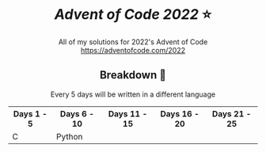 <div align="center">
  
# _Advent of Code 2022_ :star:

 All of my solutions for 2022's Advent of Code  
 https://adventofcode.com/2022

## Breakdown :pushpin: 
Every 5 days will be written in a different language
<table>
  <tr>
    <th>Days 1 - 5</th>
    <th>Days 6 - 10</th>
    <th>Days 11 - 15</th>
    <th>Days 16 - 20</th>
    <th>Days 21 - 25</th>
  </tr>
  <tr>
    <td> C </td>
    <td> Python </td>
    <td>  </td>
    <td>  </td>
    <td>  </td>
  </tr>
</table>

